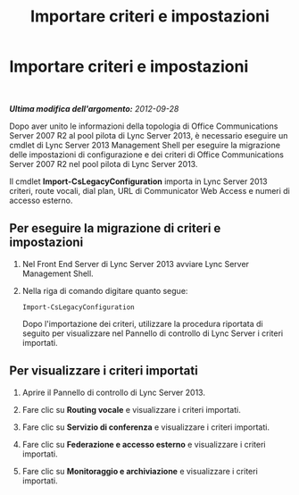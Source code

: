 ﻿---
title: Importare criteri e impostazioni
TOCTitle: Importare criteri e impostazioni
ms:assetid: b25decee-2ee5-4836-b370-454411d39252
ms:mtpsurl: https://technet.microsoft.com/it-it/library/JJ205178(v=OCS.15)
ms:contentKeyID: 49301703
ms.date: 08/24/2015
mtps_version: v=OCS.15
ms.translationtype: HT
---

# Importare criteri e impostazioni

 

_**Ultima modifica dell'argomento:** 2012-09-28_

Dopo aver unito le informazioni della topologia di Office Communications Server 2007 R2 al pool pilota di Lync Server 2013, è necessario eseguire un cmdlet di Lync Server 2013 Management Shell per eseguire la migrazione delle impostazioni di configurazione e dei criteri di Office Communications Server 2007 R2 nel pool pilota di Lync Server 2013.

Il cmdlet **Import-CsLegacyConfiguration** importa in Lync Server 2013 criteri, route vocali, dial plan, URL di Communicator Web Access e numeri di accesso esterno.

## Per eseguire la migrazione di criteri e impostazioni

1.  Nel Front End Server di Lync Server 2013 avviare Lync Server Management Shell.

2.  Nella riga di comando digitare quanto segue:
    
        Import-CsLegacyConfiguration
    
    Dopo l'importazione dei criteri, utilizzare la procedura riportata di seguito per visualizzare nel Pannello di controllo di Lync Server i criteri importati.

## Per visualizzare i criteri importati

1.  Aprire il Pannello di controllo di Lync Server 2013.

2.  Fare clic su **Routing vocale** e visualizzare i criteri importati.

3.  Fare clic su **Servizio di conferenza** e visualizzare i criteri importati.

4.  Fare clic su **Federazione e accesso esterno** e visualizzare i criteri importati.

5.  Fare clic su **Monitoraggio e archiviazione** e visualizzare i criteri importati.


